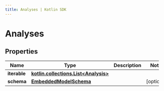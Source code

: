 ```yaml
---
title: Analyses | Kotlin SDK
---
```



# Analyses

## Properties
Name | Type | Description | Notes
------------ | ------------- | ------------- | -------------
**iterable** | [**kotlin.collections.List&lt;Analysis&gt;**](Analysis) |  | 
**schema** | [**EmbeddedModelSchema**](EmbeddedModelSchema) |  |  [optional]



